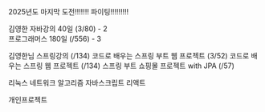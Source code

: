 2025년도 마지막 도전!!!!!!!  파이팅!!!!!!!!!

김영한 자바강의 40일 (3/80) - 2  
프로그래머스 180일 (/556) - 3

김영한님 스프링강의 (/134) 
코드로 배우는 스프링 부트 웹 프로젝트 (3/52) 
코드로 배우는 스프링 웹 프로젝트 (/134)
스프링 부트 쇼핑몰 프로젝트 with JPA (/57)

리눅스
네트워크
알고리즘
자바스크립트
리액트

개인프로젝트
